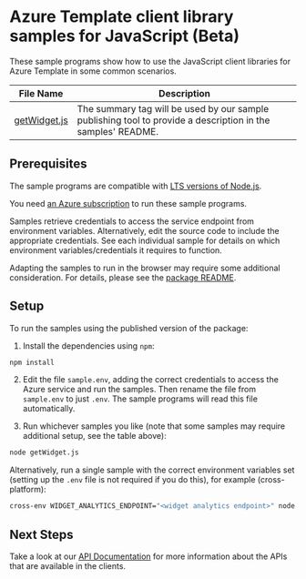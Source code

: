 # Azure Template client library samples for JavaScript (Beta)

These sample programs show how to use the JavaScript client libraries for Azure Template in some common scenarios.

| **File Name**             | **Description**                                                                                             |
| ------------------------- | ----------------------------------------------------------------------------------------------------------- |
| [getWidget.js][getwidget] | The summary tag will be used by our sample publishing tool to provide a description in the samples' README. |

## Prerequisites

The sample programs are compatible with [LTS versions of Node.js](https://github.com/nodejs/release#release-schedule).

You need [an Azure subscription][freesub] to run these sample programs.

Samples retrieve credentials to access the service endpoint from environment variables. Alternatively, edit the source code to include the appropriate credentials. See each individual sample for details on which environment variables/credentials it requires to function.

Adapting the samples to run in the browser may require some additional consideration. For details, please see the [package README][package].

## Setup

To run the samples using the published version of the package:

1. Install the dependencies using `npm`:

```bash
npm install
```

2. Edit the file `sample.env`, adding the correct credentials to access the Azure service and run the samples. Then rename the file from `sample.env` to just `.env`. The sample programs will read this file automatically.

3. Run whichever samples you like (note that some samples may require additional setup, see the table above):

```bash
node getWidget.js
```

Alternatively, run a single sample with the correct environment variables set (setting up the `.env` file is not required if you do this), for example (cross-platform):

```bash
cross-env WIDGET_ANALYTICS_ENDPOINT="<widget analytics endpoint>" node getWidget.js
```

## Next Steps

Take a look at our [API Documentation][apiref] for more information about the APIs that are available in the clients.

[getwidget]: https://github.com/Azure/azure-sdk-for-js/blob/main/sdk/template/template/samples/v1-beta/javascript/getWidget.js
[apiref]: https://learn.microsoft.com/javascript/api/
[freesub]: https://azure.microsoft.com/free/
[package]: https://github.com/Azure/azure-sdk-for-js/tree/main/sdk/template/template/README.md
